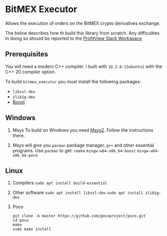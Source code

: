 # BitMEX Executor

Allows the execution of orders on the BitMEX crypto derivatives exchange.

The below describes how th build this library from scratch.  Any difficulties in doing so should be reported to the [ProfitView Slack Workspace](https://join.slack.com/t/profitviewers/shared_invite/zt-kim8mx07-WfKoRWyZmOcQq~WZizoaIA).

## Prerequisites

You will need a modern C++ compiler.  I built with `10.2.0-13ubuntu1` with the C++ 20 compiler option.

To build `bitmex_executor` you must install the following packages:
* `libssl-dev`
* `zlib1g-dev`
* [Boost](https://www.boost.org/doc/libs/1_75_0/)

## Windows

1. Msys
   To build on Windows you need [Msys2](https://www.msys2.org/).  Follow the instructions there.

2. Msys will give you `pacman` package manager, `g++` and other essential programs.
   Use `pacman` to get:
   `cmake`
   `mingw-w64-x86_64-boost`
   `mingw-w64-x86_64-poco`
   
## Linux

1. Compilers
   `sudo apt install build-essential`
   
1. Other software
   `sudo apt install libssl-dev`
   `sudo apt install zlib1g-dev`

1. Poco

   ```shell
   git clone -b master https://github.com/pocoproject/poco.git`
   cd poco
   make
   sudo make install
   ```   
 
   
